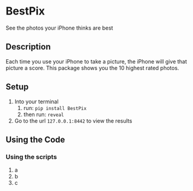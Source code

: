 # BestPix

See the photos your iPhone thinks are best

## Description 

Each time you use your iPhone to take a picture, the iPhone will give that picture a score.
This package shows you the 10 highest rated photos.


##  Setup

1. Into your terminal 
   1. run: `pip install BestPix`
   2. then run: `reveal`
2. Go to the url `127.0.0.1:8442` to view the results


## Using the Code

### Using the scripts

  1. a
  2. b
  3. c